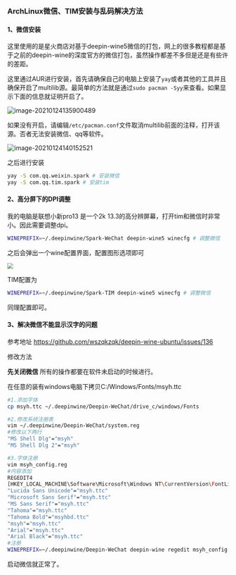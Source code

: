 ### ArchLinux微信、TIM安装与乱码解决方法

#### 1、微信安装

这里使用的是星火商店对基于deepin-wine5微信的打包，网上的很多教程都是基于之前的deepin-wine的深度官方的微信打包，虽然操作都差不多但是还是有些许的差距。

这里通过AUR进行安装，首先请确保自己的电脑上安装了`yay`或者其他的工具并且确保开启了multilib源。最简单的方法就是通过`sudo pacman -Syy`来查看。如果显示下面的信息就证明开启了。

![image-20210124135900489](https://cdn.jsdelivr.net/gh/liaoxianfu/blogimg/data/image-20210124135900489.png)

如果没有开启，请编辑`/etc/pacman.conf`文件取消multilib前面的注释，打开该源。否者无法安装微信、qq等软件。

![image-20210124140152521](https://cdn.jsdelivr.net/gh/liaoxianfu/blogimg/data/image-20210124140152521.png)



之后进行安装

```sh
yay -S com.qq.weixin.spark # 安装微信
yay -S com.qq.tim.spark # 安装tim
```





#### 2、高分屏下的DPI调整

我的电脑是联想小新pro13 是一个2k 13.3的高分辨屏幕，打开tim和微信时非常小。因此需要调整dpi。

```sh
WINEPREFIX=~/.deepinwine/Spark-WeChat deepin-wine5 winecfg # 调整微信
```

之后会弹出一个wine配置界面，配置图形选项即可

<img src="https://cdn.jsdelivr.net/gh/liaoxianfu/blogimg/data/1611488457.png" style="zoom:80%;" />

TIM配置为

```sh
WINEPREFIX=~/.deepinwine/Spark-TIM deepin-wine5 winecfg # 调整微信
```

同理配置即可。

#### 3、解决微信不能显示汉字的问题

参考地址  https://github.com/wszqkzqk/deepin-wine-ubuntu/issues/136

修改方法 

**先关闭微信** 所有的操作都要在软件未启动的时候进行。

在任意的装有windows电脑下拷贝C:/Windows/Fonts/msyh.ttc

```sh
#1.添加字体
cp msyh.ttc ~/.deepinwine/Deepin-WeChat/drive_c/windows/Fonts

#2.修改系统注册表
vim ~/.deepinwine/Deepin-WeChat/system.reg
#修改以下两行
"MS Shell Dlg"="msyh"
"MS Shell Dlg 2"="msyh"

#3.字体注册
vim msyh_config.reg
#内容添加
REGEDIT4
[HKEY_LOCAL_MACHINE\Software\Microsoft\Windows NT\CurrentVersion\FontLink\SystemLink]
"Lucida Sans Unicode"="msyh.ttc"
"Microsoft Sans Serif"="msyh.ttc"
"MS Sans Serif"="msyh.ttc"
"Tahoma"="msyh.ttc"
"Tahoma Bold"="msyhbd.ttc"
"msyh"="msyh.ttc"
"Arial"="msyh.ttc"
"Arial Black"="msyh.ttc"
#注册
WINEPREFIX=~/.deepinwine/Deepin-WeChat deepin-wine regedit msyh_config.reg
```

启动微信就正常了。